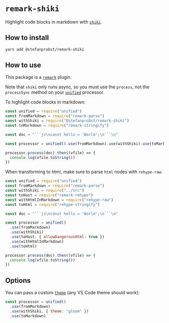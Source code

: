 # `remark-shiki`

Highlight code blocks in markdown with
[`shiki`](https://github.com/shikijs/shiki).

## How to install

```sh
yarn add @stefanprobst/remark-shiki
```

## How to use

This package is a [`remark`](https://github.com/remarkjs/remark) plugin.

Note that `shiki` only runs async, so you must use the `process`, not the
`processSync` method on your [`unified`](https://github.com/unifiedjs/unified)
processor.

To highlight code blocks in markdown:

````js
const unified = require("unified")
const fromMarkdown = require("remark-parse")
const withShiki = require("@stefanprobst/remark-shiki")
const toMarkdown = require("remark-stringify")

const doc = "```js\nconst hello = 'World';\n```\n"

const processor = unified().use(fromMarkdown).use(withShiki).use(toMarkdown)

processor.process(doc).then((vfile) => {
  console.log(vfile.toString())
})
````

When transforming to html, make sure to parse `html` nodes with `rehype-raw`:

````js
const unified = require("unified")
const fromMarkdown = require("remark-parse")
const withShiki = require("../src")
const toHast = require("remark-rehype")
const withHtmlInMarkdown = require("rehype-raw")
const toHtml = require("rehype-stringify")

const doc = "```js\nconst hello = 'World';\n```\n"

const processor = unified()
  .use(fromMarkdown)
  .use(withShiki)
  .use(toHast, { allowDangerousHtml: true })
  .use(withHtmlInMarkdown)
  .use(toHtml)

processor.process(doc).then((vfile) => {
  console.log(vfile.toString())
})
````

## Options

You can pass a custom
[`theme`](https://github.com/shikijs/shiki/blob/master/docs/themes.md) (any VS
Code theme should work):

```js
const processor = unified()
  .use(fromMarkdown)
  .use(withShiki, { theme: "gloom" })
  .use(toMarkdown)
```
